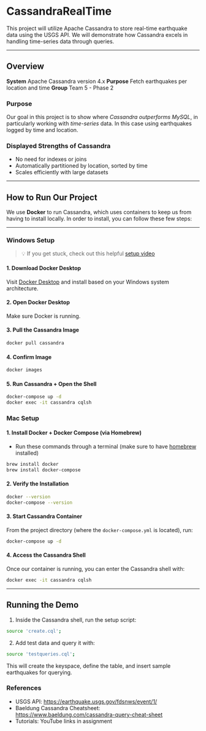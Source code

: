 # CassandraRealTime
This project will utilize Apache Cassandra to store real-time earthquake data using the USGS API. We will demonstrate how Cassandra excels in handling time-series data through queries. 

---

## Overview

**System** Apache Cassandra version 4.x
**Purpose** Fetch earthquakes per location and time
**Group** Team 5 - Phase 2

### Purpose

Our goal in this project is to show where _Cassandra outperforms MySQL_, in particularly working with _time-series_ data. In this case using earthquakes logged by time and location. 


### Displayed Strengths of Cassandra
- No need for indexes or joins
- Automatically partitioned by location, sorted by time
- Scales efficiently with large datasets

---

## How to Run Our Project

We use **Docker** to run Cassandra, which uses containers to keep us from having to install locally. In order to install, you can follow these few steps: 

---

### Windows Setup

> 💡 If you get stuck, check out this helpful [setup video](https://www.youtube.com/watch?v=ZyBBv1JmnWQ&ab_channel=CodeBear)

#### 1. Download Docker Desktop  
Visit [Docker Desktop](https://www.docker.com/products/docker-desktop/) and install based on your Windows system architecture.

#### 2. Open Docker Desktop  
Make sure Docker is running.

#### 3. Pull the Cassandra Image

```bash
docker pull cassandra
```

#### 4. Confirm Image

```bash
docker images
```

#### 5. Run Cassandra + Open the Shell

```bash
docker-compose up -d
docker exec -it cassandra cqlsh
```

### Mac Setup 

#### 1. Install Docker + Docker Compose (via Homebrew)
- Run these commands through a terminal (make sure to have [homebrew](https://brew.sh/) installed)

```bash
brew install docker
brew install docker-compose
```

#### 2. Verify the Installation

```bash
docker --version
docker-compose --version
```

#### 3. Start Cassandra Container

From the project directory (where the `docker-compose.yml` is located), run: 

```bash 
docker-compose up -d
```

#### 4. Access the Cassandra Shell

Once our container is running, you can enter the Cassandra shell with: 

```bash 
docker exec -it cassandra cqlsh
```

---

## Running the Demo

1. Inside the Cassandra shell, run the setup script:

```bash
source 'create.cql';
```

2. Add test data and query it with:

```bash
source 'testqueries.cql';
```

This will create the keyspace, define the table, and insert sample earthquakes for querying.

### References
- USGS API: https://earthquake.usgs.gov/fdsnws/event/1/
- Baeldung Cassandra Cheatsheet: https://www.baeldung.com/cassandra-query-cheat-sheet
- Tutorials: YouTube links in assignment
